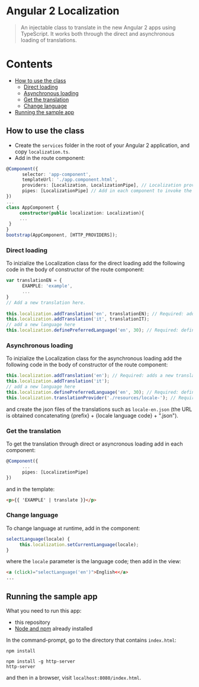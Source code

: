 # Angular 2 Localization
> An injectable class to translate in the new Angular 2 apps using TypeScript.
> It works both through the direct and asynchronous loading of translations.

# Contents
* [How to use the class](#how-to-use-the-class)
    * [Direct loading](#direct-loading)
    * [Asynchronous loading](#asynchronous-loading)
    * [Get the translation](#get-the-translation)
    * [Change language](#change-language)
* [Running the sample app](#running-the-sample-app)

## How to use the class
- Create the `services` folder in the root of your Angular 2 application, and copy `localization.ts`.
- Add in the route component:
```TypeScript
@Component({
      selector: 'app-component',
      templateUrl: './app.component.html',
      providers: [Localization, LocalizationPipe], // Localization providers: inherited by all descendants.
      pipes: [LocalizationPipe] // Add in each component to invoke the transform method.
})
...
class AppComponent {
     constructor(public localization: Localization){
     ...
 }
}
bootstrap(AppComponent, [HTTP_PROVIDERS]);
```

### Direct loading
To inizialize the Localization class for the direct loading add the following code in the body of constructor of the route component:
```TypeScript
var translationEN = {
      EXAMPLE: 'example',
      ...
}
// Add a new translation here.
 
this.localization.addTranslation('en', translationEN); // Required: adds language and translation.
this.localization.addTranslation('it', translationIT);
// add a new language here 
this.localization.definePreferredLanguage('en', 30); // Required: defines preferred language and expiry (No days). If omitted, the cookie becomes a session cookie.
```

### Asynchronous loading
To inizialize the Localization class for the asynchronous loading add the following code in the body of constructor of the route component:
```TypeScript
this.localization.addTranslation('en'); // Required: adds a new translation.
this.localization.addTranslation('it');
// add a new language here 
this.localization.definePreferredLanguage('en', 30); // Required: defines preferred language and expiry (No days). If omitted, the cookie becomes a session cookie.
this.localization.translationProvider('./resources/locale-'); // Required: initializes the translation provider with the path prefix.
```
and create the json files of the translations such as `locale-en.json` (the URL is obtained concatenating {prefix} + {locale language code} + ".json").

### Get the translation
To get the translation through direct or asyncronous loading add in each component:
```TypeScript
@Component({
      ...
      pipes: [LocalizationPipe]
})
```
and in the template:
```Html
<p>{{ 'EXAMPLE' | translate }}</p>
```

### Change language
To change language at runtime, add in the component:
```TypeScript
selectLanguage(locale) {
     this.localization.setCurrentLanguage(locale);
}
```
where the `locale` parameter is the language code; then add in the view:
```Html
<a (click)="selectLanguage('en')">English<</a>
...
```

## Running the sample app
What you need to run this app:
- this repository
- [Node and npm](https://nodejs.org) already installed

In the command-prompt, go to the directory that contains `index.html`:
```
npm install

npm install -g http-server
http-server
```
and then in a browser, visit `localhost:8080/index.html`.